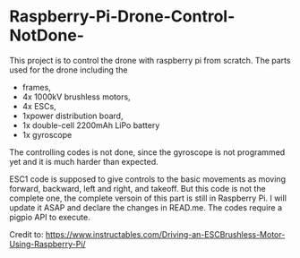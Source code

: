 # Raspberry-Pi-Drone-Control-NotDone-
This project is to control the drone with raspberry pi from scratch. The parts used for the drone including the 
  - frames, 
  - 4x 1000kV brushless motors, 
  - 4x ESCs, 
  - 1xpower distribution board, 
  - 1x double-cell 2200mAh LiPo battery
  - 1x gyroscope
  
 The controlling codes is not done, since the gyroscope is not programmed yet and it is much harder than expected.
 
 
 ESC1 code is supposed to give controls to the basic movements as moving forward, backward, left and right, and takeoff.
 But this code is not the complete one, the complete versoin of this part is still in Raspberry Pi. I will update it ASAP and declare the changes in READ.me.
 The codes require a pigpio API to execute. 
 
 Credit to:
 https://www.instructables.com/Driving-an-ESCBrushless-Motor-Using-Raspberry-Pi/

